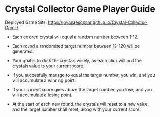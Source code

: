 # Crystal Collector Game Player Guide

Deployed Game Site: https://jovanaescobar.github.io/Crystal-Collector-Game/.

- Each colored crystal will equal a random number between 1-12.

- Each round a randomized target number between 19-120 will be generated.

- Your goal is to click the crystals wisely, as each click will add the crystals value to your current score.

- If you succesfully manage to equal the target number, you win, and you will accumulate a winning point.

- If your current score goes above the target number, you lose, and you will accumulate a losing point.

- At the start of each new round, the crystals will reset to a new value, and the target number shall reset, along with your current score.


